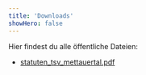 ```yaml
---
title: 'Downloads'
showHero: false
---
```


Hier findest du alle öffentliche Dateien:

* [statuten_tsv_mettauertal.pdf](/about/downloads/statuten_tsv_mettauertal.pdf)

